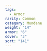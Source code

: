 ```yaml
---  
tags:  
  - Armor  
rarity: Common  
category: Mundane  
weight: "14"  
armor: "6"  
cover: "3"  
sort: "141"  
---  
```

